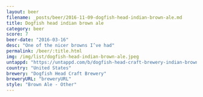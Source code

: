 ```yaml
---
layout: beer
filename: _posts/beer/2016-11-09-dogfish-head-indian-brown-ale.md
title: Dogfish head indian brown ale
category: beer
score: 7
beer-date: "2016-03-16"
desc: "One of the nicer browns I’ve had"
permalink: /beer/:title.html
img: /img/list/dogfish-head-indian-brown-ale.jpeg
untappd: "https://untappd.com/b/dogfish-head-craft-brewery-indian-brown-dark-ipa/4013"
country: "United States"
brewery: "Dogfish Head Craft Brewery"
breweryURL: "breweryURL"
style: "Brown Ale - Other"
---
```

